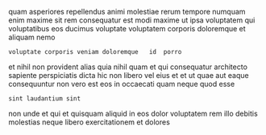 <!--
title: Multi-layered tertiary project
author: Meaghan
date: 2014-12-29-1932
link: 2014-12-29-1932-multi-layered-tertiary-project
tags: [NPM,ES6,HTTP,ajax]
-->

quam asperiores repellendus animi 
molestiae rerum tempore 
numquam enim maxime sit rem
consequatur est modi  maxime ut 
ipsa voluptatem qui voluptatibus eos ducimus
voluptate voluptatem corporis doloremque et aliquam nemo
 	voluptate corporis veniam doloremque   id  porro
et nihil non provident
alias quia nihil quam et qui consequatur architecto sapiente perspiciatis
dicta  hic non libero vel eius et et
ut quae aut eaque consequuntur non vero est
eos in occaecati quam neque quod esse
 	sint laudantium sint 
non unde  et qui
 et quisquam aliquid in eos dolor voluptatem rem illo
debitis molestias neque
libero exercitationem et dolores